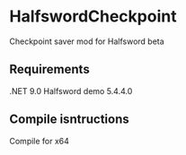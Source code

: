 # HalfswordCheckpoint
Checkpoint saver mod for Halfsword beta

## Requirements
.NET 9.0
Halfsword demo 5.4.4.0

## Compile isntructions
Compile for x64

